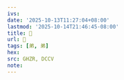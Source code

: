 ```yaml
---
ivs:
date: '2025-10-13T11:27:04+08:00'
lastmod: '2025-10-14T21:46:45-08:00'
title: 󰕖
url: 󰕖
tags: [弟, 弟]
hex: 
src: GHZR, DCCV
note:
---
```

